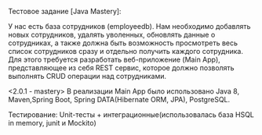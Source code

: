 Тестовое задание [Java Mastery]:

У нас есть база сотрудников (employeedb). Нам необходимо добавлять новых сотрудников, удалять уволенных, обновлять данные о сотрудниках, а также должна быть возможность просмотреть весь список сотрудников сразу и отдельно получить каждого сотрудника. Для этого требуется разработать веб-приложение (Main App), представляющее из себя REST сервис, которое должно позволять выполнять CRUD операции над сотрудниками.

<2.0.1 - mastery>
В реализации Main App было использовано Java 8, Maven,Spring Boot, Spring DATA(Hibernate ORM, JPA), PostgreSQL.

Тестирование: Unit-тесты + интеграционные(использовалась база HSQL in memory, junit и Mockito)